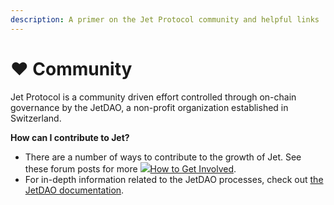 ```yaml
---
description: A primer on the Jet Protocol community and helpful links
---
```


# ❤ Community

Jet Protocol is a community driven effort controlled through on-chain governance by the JetDAO, a non-profit organization established in Switzerland.&#x20;



**How can I contribute to Jet?**

* There are a number of ways to contribute to the growth of Jet. See these forum posts for more [![](https://global.discourse-cdn.com/standard14/uploads/jetprotocol/optimized/1X/75afa06d2dc6781a649ecf916cb46282c4f68ef6\_2\_32x32.png)How to Get Involved](https://forum.jetprotocol.io/t/how-to-get-involved/141).
* For in-depth information related to the JetDAO processes, check out [the JetDAO documentation](https://docs.jetdao.fi/).
